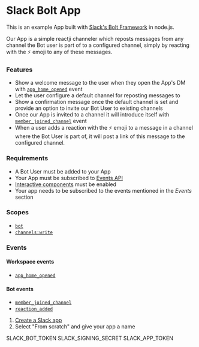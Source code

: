 # Slack Bolt App

This is an example App built with [Slack's Bolt Framework](https://slack.dev/bolt-js/tutorial/getting-started) in node.js.

Our App is a simple reactji channeler which reposts messages from any channel the Bot user is part of to a configured channel, simply by reacting with the ⚡ emoji to any of these messages.

### Features

* Show a welcome message to the user when they open the App's DM with [`app_home_opened`](https://api.slack.com/events/app_home_opened) event
* Let the user configure a default channel for reposting messages to
* Show a confirmation message once the default channel is set and provide an option to invite our Bot User to existing channels
* Once our App is invited to a channel it will introduce itself with [`member_joined_channel`](https://api.slack.com/events/member_joined_channel) event
* When a user adds a reaction with the ⚡ emoji to a message in a channel where the Bot User is part of, it will post a link of this message to the configured channel.

### Requirements

* A Bot User must be added to your App
* Your App must be subscribed to [Events API](https://api.slack.com/events-api)
* [Interactive components](https://api.slack.com/reference/messaging/interactive-components) must be enabled
* Your app needs to be subscribed to the events mentioned in the *Events* section

### Scopes

* [`bot`](https://api.slack.com/scopes/bot)
* [`channels:write`](https://api.slack.com/scopes/channels:write)

### Events

#### Workspace events
* [`app_home_opened`](https://api.slack.com/events/app_home_opened)

#### Bot events
* [`member_joined_channel`](https://api.slack.com/events/member_joined_channel)
* [`reaction_added`](https://api.slack.com/events/reaction_added)


1. [Create a Slack app](https://api.slack.com/apps?new_app=1&ref=bolt_start_hub)
1. Select "From scratch" and give your app a name


SLACK_BOT_TOKEN
SLACK_SIGNING_SECRET
SLACK_APP_TOKEN